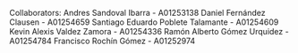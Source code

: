 Collaborators: 
Andres Sandoval Ibarra - A01253138
Daniel Fernández Clausen - A01254659
Santiago Eduardo Poblete Talamante - A01254609
Kevin Alexis Valdez Zamora - A01254336
Ramón Alberto Gómez Urquidez - A01254784
Francisco Rochín Gómez - A01252974
